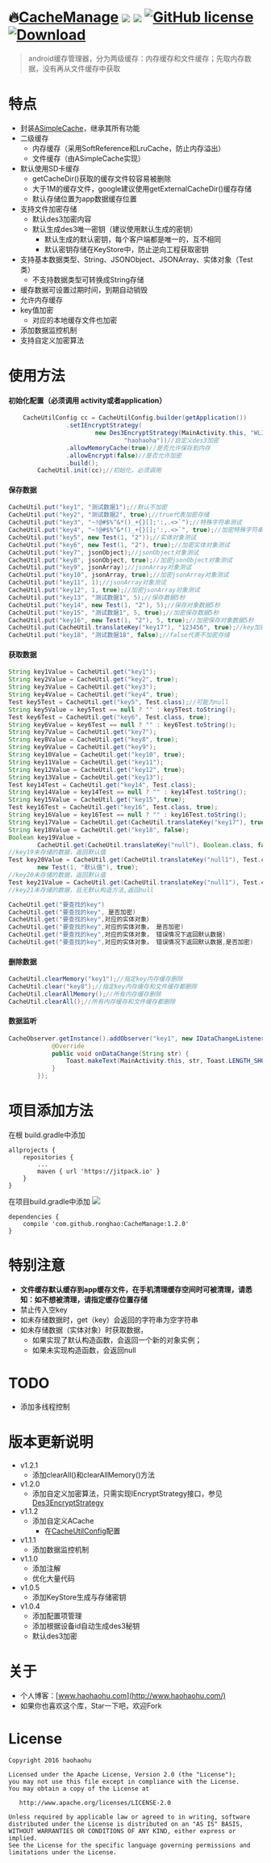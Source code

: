 
# 🔥[CacheManage](https://github.com/ronghao/CacheManage)  [![](https://jitpack.io/v/ronghao/CacheManage.svg)](https://jitpack.io/#ronghao/CacheManage) [![](https://travis-ci.org/ronghao/CacheManage.svg?branch=master)](https://travis-ci.org/ronghao/CacheManage) [![GitHub license](https://img.shields.io/badge/license-Apache%202-blue.svg)](https://raw.githubusercontent.com/ronghao/CacheManage/master/LICENSE) [ ![Download](https://api.bintray.com/packages/haohao/maven/CacheManage/images/download.svg?version=1.0.3) ](https://bintray.com/haohao/maven/CacheManage/1.0.3/link)

> android缓存管理器，分为两级缓存：内存缓存和文件缓存；先取内存数据，没有再从文件缓存中获取

# 特点
+ 封装[ASimpleCache](https://github.com/yangfuhai/ASimpleCache)，继承其所有功能
+ 二级缓存
	+ 内存缓存（采用SoftReference和LruCache，防止内存溢出）
	+ 文件缓存（由ASimpleCache实现）
+ 默认使用SD卡缓存
    + getCacheDir()获取的缓存文件较容易被删除
    + 大于1M的缓存文件，google建议使用getExternalCacheDir()缓存存储
    + 默认存储位置为app数据缓存位置
+ 支持文件加密存储
    + 默认des3加密内容
    + 默认生成des3唯一密钥（建议使用默认生成的密钥）
        + 默认生成的默认密钥，每个客户端都是唯一的，互不相同
        + 默认密钥存储在KeyStore中，防止逆向工程获取密钥
+ 支持基本数据类型、String、JSONObject、JSONArray、实体对象（Test类）
	+ 不支持数据类型可转换成String存储
+ 缓存数据可设置过期时间，到期自动销毁
+ 允许内存缓存
+ key值加密
    + 对应的本地缓存文件也加密
+ 添加数据监控机制
+ 支持自定义加密算法


# 使用方法
#### 初始化配置（必须调用 activity或者application）
```java
    CacheUtilConfig cc = CacheUtilConfig.builder(getApplication())
                .setIEncryptStrategy(
                        new Des3EncryptStrategy(MainActivity.this, "WLIJkjdsfIlI789sd87dnu==",
                                "haohaoha"))//自定义des3加密
                .allowMemoryCache(true)//是否允许保存到内存
                .allowEncrypt(false)//是否允许加密
                .build();
        CacheUtil.init(cc);//初始化，必须调用
```

#### 保存数据
```java
CacheUtil.put("key1", "测试数据1");//默认不加密
CacheUtil.put("key2", "测试数据2", true);//true代表加密存储
CacheUtil.put("key3", "~!@#$%^&*()_+{}[];':,.<>`");//特殊字符串测试
CacheUtil.put("key4", "~!@#$%^&*()_+{}[];':,.<>`", true);//加密特殊字符串测试
CacheUtil.put("key5", new Test(1, "2"));//实体对象测试
CacheUtil.put("key6", new Test(1, "2"), true);//加密实体对象测试
CacheUtil.put("key7", jsonObject);//jsonObject对象测试
CacheUtil.put("key8", jsonObject, true);//加密jsonObject对象测试
CacheUtil.put("key9", jsonArray);//jsonArray对象测试
CacheUtil.put("key10", jsonArray, true);//加密jsonArray对象测试
CacheUtil.put("key11", 1);//jsonArray对象测试
CacheUtil.put("key12", 1, true);//加密jsonArray对象测试
CacheUtil.put("key13", "测试数据1", 5);//保存数据5秒
CacheUtil.put("key14", new Test(1, "2"), 5);//保存对象数据5秒
CacheUtil.put("key15", "测试数据1", 5, true);//加密保存数据5秒
CacheUtil.put("key16", new Test(1, "2"), 5, true);//加密保存对象数据5秒
CacheUtil.put(CacheUtil.translateKey("key17"), "123456", true);//key加密
CacheUtil.put("key18", "测试数据18", false);//false代表不加密存储
```
#### 获取数据
```java
String key1Value = CacheUtil.get("key1");
String key2Value = CacheUtil.get("key2", true);
String key3Value = CacheUtil.get("key3");
String key4Value = CacheUtil.get("key4", true);
Test key5Test = CacheUtil.get("key5", Test.class);//可能为null
String key5Value = key5Test == null ? "" : key5Test.toString();
Test key6Test = CacheUtil.get("key6", Test.class, true);
String key6Value = key6Test == null ? "" : key6Test.toString();
String key7Value = CacheUtil.get("key7");
String key8Value = CacheUtil.get("key8", true);
String key9Value = CacheUtil.get("key9");
String key10Value = CacheUtil.get("key10", true);
String key11Value = CacheUtil.get("key11");
String key12Value = CacheUtil.get("key12", true);
String key13Value = CacheUtil.get("key13");
Test key14Test = CacheUtil.get("key14", Test.class);
String key14Value = key14Test == null ? "" : key14Test.toString();
String key15Value = CacheUtil.get("key15", true);
Test key16Test = CacheUtil.get("key16", Test.class, true);
String key16Value = key16Test == null ? "" : key16Test.toString();
String key17Value = CacheUtil.get(CacheUtil.translateKey("key17"), true);
String key18Value = CacheUtil.get("key18", false);
Boolean key19Value =
        CacheUtil.get(CacheUtil.translateKey("null"), Boolean.class, false, true);
//key19未存储的数据，返回默认值
Test key20Value = CacheUtil.get(CacheUtil.translateKey("null1"), Test.class,
        new Test(1, "默认值"), true);
//key20未存储的数据，返回默认值
Test key21Value = CacheUtil.get(CacheUtil.translateKey("null1"), Test.class, true);
//key21未存储的数据，且无默认构造方法,返回null
```
```java
CacheUtil.get("要查找的key")  
CacheUtil.get("要查找的key", 是否加密)
CacheUtil.get("要查找的key",对应的实体对象）
CacheUtil.get("要查找的key",对应的实体对象， 是否加密)
CacheUtil.get("要查找的key",对应的实体对象， 错误情况下返回默认数据)
CacheUtil.get("要查找的key",对应的实体对象， 错误情况下返回默认数据,是否加密)
```

#### 删除数据
```java
CacheUtil.clearMemory("key1");//指定key内存缓存删除
CacheUtil.clear("key8");//指定key内存缓存和文件缓存都删除
CacheUtil.clearAllMemory();//所有内存缓存删除
CacheUtil.clearAll();//所有内存缓存和文件缓存都删除
```

#### 数据监听
```java
CacheObserver.getInstance().addObserver("key1", new IDataChangeListener() {
            @Override
            public void onDataChange(String str) {
                Toast.makeText(MainActivity.this, str, Toast.LENGTH_SHORT).show();
            }
        });
```

# 项目添加方法
在根 build.gradle中添加
```
allprojects {
    repositories {
        ...
        maven { url 'https://jitpack.io' }
    }
}
```

在项目build.gradle中添加 ![](https://jitpack.io/v/ronghao/CacheManage.svg)
```
dependencies {
    compile 'com.github.ronghao:CacheManage:1.2.0'
}
```

# 特别注意
+ **文件缓存默认缓存到app缓存文件，在手机清理缓存空间时可被清理，请悉知：如不想被清理，请指定缓存位置存储**
+ 禁止传入空key
+ 如未存储数据时，get（key）会返回的字符串为空字符串
+ 如未存储数据（实体对象）时获取数据，
	+ 如果实现了默认构造函数，会返回一个新的对象实例；
	+ 如果未实现构造函数，会返回null


# TODO
+ 添加多线程控制

# 版本更新说明
+ v1.2.1
  + 添加clearAll()和clearAllMemory()方法
+ v1.2.0
	+ 添加自定义加密算法，只需实现IEncryptStrategy接口，参见[Des3EncryptStrategy](https://github.com/ronghao/CacheManage/blob/master/library/src/main/java/com/haohaohu/cachemanage/strategy/Des3EncryptStrategy.java)
+ v1.1.2
    + 添加自定义ACache
	    + 在[CacheUtilConfig](https://github.com/ronghao/CacheManage/blob/master/library/src/main/java/com/haohaohu/cachemanage/CacheUtilConfig.java)配置
+ v1.1.1
    + 添加数据监控机制
+ v1.1.0
	+ 添加注解
	+ 优化大量代码
+ v1.0.5
	+ 添加KeyStore生成与存储密钥
+ v1.0.4
	+ 添加配置项管理
	+ 添加根据设备id自动生成des3秘钥
	+ 默认des3加密


# 关于
+ 个人博客：[www.haohaohu.com](http://www.haohaohu.com/)
+ 如果你也喜欢这个库，Star一下吧，欢迎Fork

# License

    Copyright 2016 haohaohu

    Licensed under the Apache License, Version 2.0 (the "License");
    you may not use this file except in compliance with the License.
    You may obtain a copy of the License at

       http://www.apache.org/licenses/LICENSE-2.0

    Unless required by applicable law or agreed to in writing, software
    distributed under the License is distributed on an "AS IS" BASIS,
    WITHOUT WARRANTIES OR CONDITIONS OF ANY KIND, either express or implied.
    See the License for the specific language governing permissions and
    limitations under the License.
